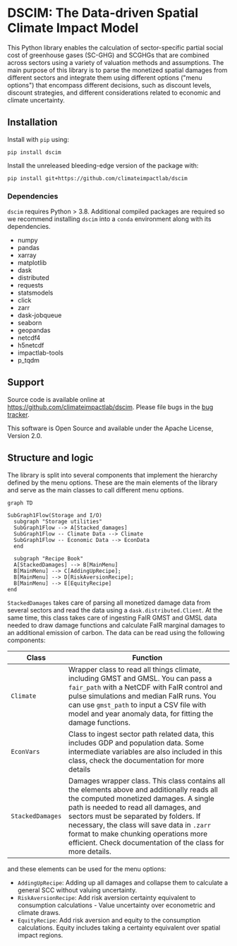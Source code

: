 # DSCIM: The Data-driven Spatial Climate Impact Model

This Python library enables the calculation of sector-specific partial social cost of greenhouse gases (SC-GHG) and SCGHGs that are combined across sectors using a variety of valuation methods and assumptions. The main purpose of this
library is to parse the monetized spatial damages from different sectors and integrate them
using different options ("menu options") that encompass different decisions, such as
discount levels, discount strategies, and different considerations related to
economic and climate uncertainty.

## Installation

Install with `pip` using:
```shell
pip install dscim
```

Install the unreleased bleeding-edge version of the package with:
```shell
pip install git+https://github.com/climateimpactlab/dscim
```

### Dependencies

`dscim` requires Python > 3.8. Additional compiled packages are required so we recommend installing `dscim` into a `conda` environment along with its dependencies.

- numpy
- pandas
- xarray
- matplotlib
- dask
- distributed
- requests
- statsmodels
- click
- zarr
- dask-jobqueue
- seaborn
- geopandas
- netcdf4
- h5netcdf
- impactlab-tools
- p_tqdm

## Support
Source code is available online at https://github.com/climateimpactlab/dscim. Please file bugs in the [bug tracker](https://github.com/climateimpactlab/dscim/issues).

This software is Open Source and available under the Apache License, Version 2.0.

## Structure and logic

The library is split into several components that implement the hierarchy
defined by the menu options. These are the main elements of the library and
serve as the main classes to call different menu options.

```mermaid
graph TD

SubGraph1Flow(Storage and I/O)
  subgraph "Storage utilities"
  SubGraph1Flow --> A[Stacked_damages]
  SubGraph1Flow -- Climate Data --> Climate
  SubGraph1Flow -- Economic Data --> EconData
  end

  subgraph "Recipe Book"
  A[StackedDamages] --> B[MainMenu]
  B[MainMenu] --> C[AddingUpRecipe];
  B[MainMenu] --> D[RiskAversionRecipe];
  B[MainMenu] --> E[EquityRecipe]
end
```

`StackedDamages` takes care of parsing all monetized damage data from several
sectors and read the data using a `dask.distributed.Client`. At the same time,
this class takes care of ingesting FaIR GMST and GMSL data needed to draw damage
functions and calculate FaIR marginal damages to an additional emission of
carbon. The data can be read using the following components: 

Class            | Function                                                                                                                                                                                                                                                                                                                                                                                           |
|------------------|----------------------------------------------------------------------------------------------------------------------------------------------------------------------------------------------------------------------------------------------------------------------------------------------------------------------------------------------------------------------------------------------------|
| `Climate`        | Wrapper class to read all things climate, including GMST and GMSL. You  can pass a `fair_path` with a NetCDF with FaIR control and pulse simulations and median FaIR runs. You can use `gmst_path` to input a  CSV file with model and year anomaly data, for fitting the damage functions. |
| `EconVars`       | Class to ingest sector path related data, this includes GDP and population data. Some intermediate variables are also included in this class, check the documentation for more details                                                                                                                                                                                                             |
| `StackedDamages` | Damages wrapper class. This class contains all the elements above and  additionally reads all the computed monetized damages. A single path is needed to read all damages, and sectors must be separated by folders.  If necessary, the class will save data in `.zarr` format to make chunking operations more efficient. Check documentation of the class for more details.                      |


and these elements can be used for the menu options: 
 - `AddingUpRecipe`: Adding up all damages and collapse them to calculate a general SCC without valuing uncertainty.
 - `RiskAversionRecipe`: Add risk aversion certainty equivalent to consumption calculations - Value uncertainty over econometric and climate draws.
 - `EquityRecipe`: Add risk aversion and equity to the consumption calculations. Equity includes taking a certainty equivalent over spatial impact regions.

